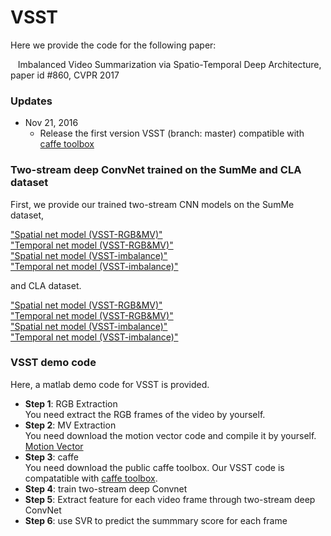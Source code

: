 # VSST 
Here we provide the code for the following paper:

    Imbalanced Video Summarization via Spatio-Temporal Deep Architecture, paper id #860, CVPR 2017
    
### Updates
- Nov 21, 2016
  * Release the first version VSST (branch: master) compatible with [caffe toolbox](https://github.com/yjxiong/caffe)

### Two-stream deep ConvNet trained on the SumMe and CLA dataset
First, we provide our trained two-stream CNN models on the SumMe dataset, 

["Spatial net model (VSST-RGB&MV)"](https://drive.google.com/file/d/0B7XqN7JTUuAlemhwOTI1c2hJZEk/view?usp=sharing) </br> 
["Temporal net model (VSST-RGB&MV)"](https://drive.google.com/file/d/0B7XqN7JTUuAlcGtnQnlUcV8wVlk/view?usp=sharing) </br>
["Spatial net model (VSST-imbalance)"](https://drive.google.com/file/d/0B7XqN7JTUuAlRFlTc0JjYWdTOFE/view?usp=sharing) </br> 
["Temporal net model (VSST-imbalance)"](https://drive.google.com/file/d/0B7XqN7JTUuAlbHJvTGtuT3NSM2s/view?usp=sharing) </br>

and CLA dataset.

["Spatial net model (VSST-RGB&MV)"](https://drive.google.com/file/d/0B7XqN7JTUuAlUjR4eC1TRDdEMUE/view?usp=sharing) </br> 
["Temporal net model (VSST-RGB&MV)"](https://drive.google.com/file/d/0B7XqN7JTUuAlYmo0cDQ0c09WbE0/view?usp=sharing) </br>
["Spatial net model (VSST-imbalance)"](https://drive.google.com/file/d/0B7XqN7JTUuAlakZybnBjZkVqLVE/view?usp=sharing) </br> 
["Temporal net model (VSST-imbalance)"](https://drive.google.com/file/d/0B7XqN7JTUuAldkpMYkp4N0ptc1k/view?usp=sharing) </br>


### VSST demo code
Here, a matlab demo code for VSST is provided.

- **Step 1**: RGB Extraction </br>
You need extract the RGB frames of the video by yourself. 
- **Step 2**: MV Extraction </br>
You need download the motion vector code and compile it by yourself. [Motion Vector](https://github.com/zbwglory/MV-release)
- **Step 3**: caffe  </br>
You need download the public caffe toolbox. Our VSST code is compatatible  with [caffe toolbox](https://github.com/yjxiong/caffe). </br>
- **Step 4**: train two-stream deep Convnet  </br>
- **Step 5**: Extract feature for each video frame through two-stream deep ConvNet </br>
- **Step 6**: use SVR to predict the summmary score for each frame </br>
